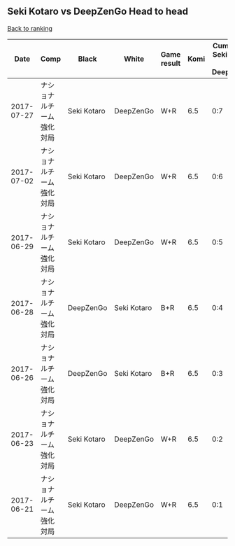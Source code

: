 ## Seki Kotaro vs DeepZenGo Head to head

[Back to ranking](../../index.md)




| **Date** | **Comp** | **Black** | **White** | **Game result** | **Komi** | **Cumulative Seki Kotaro vs DeepZenGo** | **Seki Kotaro streak** | **DeepZenGo streak** | 
| --- | --- | --- | --- | --- | --- | --- | --- | --- |
| 2017-07-27 | ナショナルチーム強化対局 | Seki Kotaro | DeepZenGo | W+R | 6.5 | 0:7 | 0 | 7 | 
| 2017-07-02 | ナショナルチーム強化対局 | Seki Kotaro | DeepZenGo | W+R | 6.5 | 0:6 | 0 | 6 | 
| 2017-06-29 | ナショナルチーム強化対局 | Seki Kotaro | DeepZenGo | W+R | 6.5 | 0:5 | 0 | 5 | 
| 2017-06-28 | ナショナルチーム強化対局 | DeepZenGo | Seki Kotaro | B+R | 6.5 | 0:4 | 0 | 4 | 
| 2017-06-26 | ナショナルチーム強化対局 | DeepZenGo | Seki Kotaro | B+R | 6.5 | 0:3 | 0 | 3 | 
| 2017-06-23 | ナショナルチーム強化対局 | Seki Kotaro | DeepZenGo | W+R | 6.5 | 0:2 | 0 | 2 | 
| 2017-06-21 | ナショナルチーム強化対局 | Seki Kotaro | DeepZenGo | W+R | 6.5 | 0:1 | 0 | 1 |




